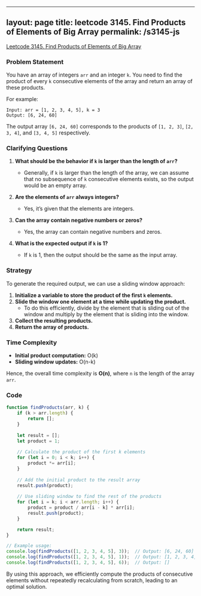 
---
layout: page
title: leetcode 3145. Find Products of Elements of Big Array
permalink: /s3145-js
---
[Leetcode 3145. Find Products of Elements of Big Array](https://algoadvance.github.io/algoadvance/l3145)
### Problem Statement

You have an array of integers `arr` and an integer `k`. You need to find the product of every `k` consecutive elements of the array and return an array of these products.

For example:
```
Input: arr = [1, 2, 3, 4, 5], k = 3
Output: [6, 24, 60]
```
The output array `[6, 24, 60]` corresponds to the products of `[1, 2, 3]`, `[2, 3, 4]`, and `[3, 4, 5]` respectively.

### Clarifying Questions

1. **What should be the behavior if `k` is larger than the length of `arr`?** 
   - Generally, if `k` is larger than the length of the array, we can assume that no subsequence of `k` consecutive elements exists, so the output would be an empty array.

2. **Are the elements of `arr` always integers?**
   - Yes, it’s given that the elements are integers.

3. **Can the array contain negative numbers or zeros?**
   - Yes, the array can contain negative numbers and zeros.

4. **What is the expected output if `k` is 1?**
   - If `k` is 1, then the output should be the same as the input array.

### Strategy

To generate the required output, we can use a sliding window approach:

1. **Initialize a variable to store the product of the first `k` elements.**
2. **Slide the window one element at a time while updating the product.**
   - To do this efficiently, divide by the element that is sliding out of the window and multiply by the element that is sliding into the window.
3. **Collect the resulting products.**
4. **Return the array of products.**

### Time Complexity

- **Initial product computation:** O(k)
- **Sliding window updates:** O(n-k)
  
Hence, the overall time complexity is **O(n)**, where `n` is the length of the array `arr`.

### Code

```javascript
function findProducts(arr, k) {
    if (k > arr.length) {
        return [];
    }
    
    let result = [];
    let product = 1;
    
    // Calculate the product of the first k elements
    for (let i = 0; i < k; i++) {
        product *= arr[i];
    }
    
    // Add the initial product to the result array
    result.push(product);
    
    // Use sliding window to find the rest of the products
    for (let i = k; i < arr.length; i++) {
        product = product / arr[i - k] * arr[i];
        result.push(product);
    }

    return result;
}

// Example usage:
console.log(findProducts([1, 2, 3, 4, 5], 3));  // Output: [6, 24, 60]
console.log(findProducts([1, 2, 3, 4, 5], 1));  // Output: [1, 2, 3, 4, 5]
console.log(findProducts([1, 2, 3, 4, 5], 6));  // Output: []
```

By using this approach, we efficiently compute the products of consecutive elements without repeatedly recalculating from scratch, leading to an optimal solution.